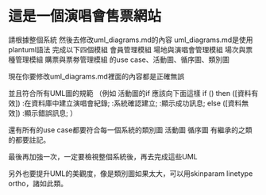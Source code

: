 # 這是一個演唱會售票網站

請根據整個系統
然後去修改uml_diagrams.md的內容
uml_diagrams.md是使用plantuml語法
完成以下四個模組
會員管理模組
場地與演唱會管理模組
場次與票種管理模組
購票與票劵管理模組
的use case、活動圖、循序圖、類別圖

現在你要修改uml_diagrams.md裡面的內容都是正確無誤

並且符合所有UML圖的規範
（例如 活動圖的if 應該向下面這樣
if () then ([資料有效])
  :在資料庫中建立演唱會紀錄;
  :系統確認建立;
  :顯示成功訊息;
else ([資料無效])
  :顯示錯誤訊息;
  ）
  
還有所有的use case都要符合每一個系統的類別圖 活動圖 循序圖
有繼承的之類的都要註記。

最後再加強一次，一定要檢視整個系統後，再去完成這些UML

另外也要提升UML的美觀度，像是類別圖如果太大，可以用skinparam linetype ortho，諸如此類。